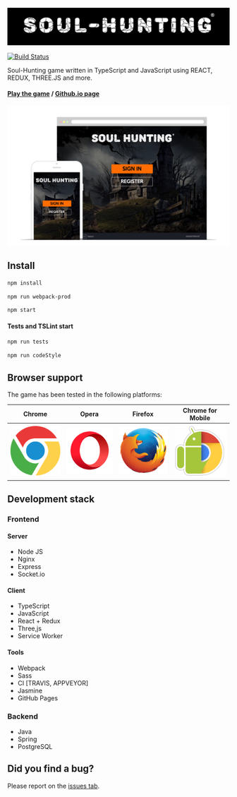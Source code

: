 ![Logo](docs/assets/logo.png)

[![Build Status](https://travis-ci.com/vladpereskokov/soul-hunting.svg?token=vgWpgFdW3m8asKepzCnQ&branch=master)](https://travis-ci.com/vladpereskokov/soul-hunting)

Soul-Hunting game written in TypeScript and JavaScript using REACT, REDUX, THREE.JS and more.

#### [Play the game](https://www.soul-hunting.ru) / [Github.io page](https://vladpereskokov.github.io/soul-hunting/)

![Main](docs/assets/main.png)

## Install

```sh
npm install
```

```sh
npm run webpack-prod
```

```sh
npm start
```

#### Tests and TSLint start

```sh
npm run tests
```

```sh
npm run codeStyle
```

## Browser support

The game has been tested in the following platforms:

Chrome | Opera | Firefox | Chrome for Mobile |
--- | --- | --- | --- |
![Chrome](docs/assets/chrome.png) | ![Opera](docs/assets/opera.png) | ![Firefox](docs/assets/firefox.png) | ![Chrome for mobile](docs/assets/chrome_mobile.png) 

## Development stack

### Frontend

#### Server

- Node JS
- Nginx
- Express
- Socket.io

#### Client

- TypeScript
- JavaScript
- React + Redux
- Three,js
- Service Worker

#### Tools

- Webpack
- Sass
- CI [TRAVIS, APPVEYOR]
- Jasmine
- GitHub Pages

### Backend

- Java
- Spring
- PostgreSQL

## Did you find a bug?

Please report on the [issues tab](https://github.com/vladpereskokov/soul-hunting/issues).
